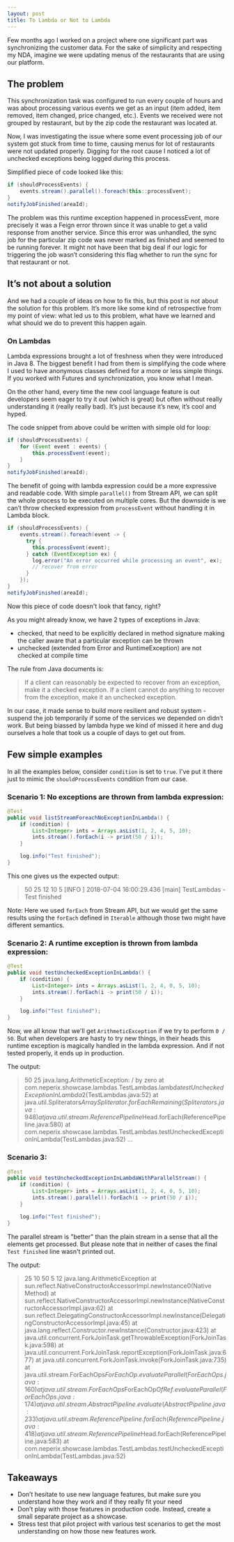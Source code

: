 ```yaml
---
layout: post
title: To Lambda or Not to Lambda
---
```


Few months ago I worked on a project where one significant part was synchronizing the customer data. For the sake of simplicity and respecting my NDA, imagine we were updating menus of the restaurants that are using our platform.

## The problem

This synchronization task was configured to run every couple of hours and was about processing various events we get as an input (item added, item removed, item changed, price changed, etc.). Events we received were not grouped by restaurant, but by the zip code the restaurant was located at.

Now, I was investigating the issue where some event processing job of our system got stuck from time to time, causing menus for lot of restaurants were not updated properly. Digging for the root cause I noticed a lot of unchecked exceptions being logged during this process.

Simplified piece of code looked like this:
``` Java
if (shouldProcessEvents) {
    events.stream().parallel().foreach(this::processEvent);
}
notifyJobFinished(areaId);
```

The problem was this runtime exception happened in processEvent, more precisely it was a Feign error thrown since it was unable to get a valid response from another service. Since this error was unhandled, the sync job for the particular zip code was never marked as finished and seemed to be running forever. It might not have been that big deal if our logic for triggering the job wasn’t considering this flag whether to run the sync for that restaurant or not.

## It’s not about a solution

And we had a couple of ideas on how to fix this, but this post is not about the solution for this problem. It’s more like some kind of retrospective from my point of view: what led us to this problem, what have we learned and what should we do to prevent this happen again.

### On Lambdas

Lambda expressions brought a lot of freshness when they were introduced in Java 8. The biggest benefit I had from them is simplifying the code where I used to have anonymous classes defined for a more or less simple things. If you worked with Futures and synchronization, you know what I mean.

On the other hand, every time the new cool language feature is out developers seem eager to try it out (which is great) but often without really understanding it (really really bad). It’s just because it’s new, it’s cool and hyped.

The code snippet from above could be written with simple old for loop:
``` Java
if (shouldProcessEvents) {
    for (Event event : events) {
        this.processEvent(event);
    }
}
notifyJobFinished(areaId);
```

The benefit of going with lambda expression could be a more expressive and readable code. With simple `parallel()` from Stream API, we can split the whole process to be executed on multiple cores. But the downside is we can’t throw checked expression from `processEvent` without handling it in Lambda block.

``` Java
if (shouldProcessEvents) {
    events.stream().foreach(event -> {
      try {
        this.processEvent(event);
      } catch (EventException ex) {
        log.error("An error occurred while processing an event", ex);
        // recover from error
      }
    });
}
notifyJobFinished(areaId);
```
Now this piece of code doesn't look that fancy, right?

As you might already know, we have 2 types of exceptions in Java:
- checked, that need to be explicitly declared in method signature making the caller aware that a particular exception can be thrown
- unchecked (extended from Error and RuntimeException) are not checked at compile time

The rule from Java documents is:
> If a client can reasonably be expected to recover from an exception, make it a checked exception. If a client cannot do anything to recover from the exception, make it an unchecked exception.

In our case, it made sense to build more resilient and robust system - suspend the job temporarily if some of the services we depended on didn’t work. But being biassed by lambda hype we kind of missed it here and dug ourselves a hole that took us a couple of days to get out from.

## Few simple examples

In all the examples below, consider `condition` is set to `true`. I've put it there just to mimic the `shouldProcessEvents` condition from our case.

### Scenario 1: No exceptions are thrown from lambda expression:

``` Java
@Test
public void listStreamForeachNoExceptionInLambda() {
    if (condition) {
        List<Integer> ints = Arrays.asList(1, 2, 4, 5, 10);
        ints.stream().forEach(i -> print(50 / i));
    }

    log.info("Test finished");
}
```

This one gives us the expected output:
> 50
25
12
10
5
[INFO ] 2018-07-04 16:00:29.436 [main] TestLambdas - Test finished

Note: Here we used `forEach` from Stream API, but we would get the same results using the `forEach` defined in `Iterable` although those two might have different semantics.

### Scenario 2: A runtime exception is thrown from lambda expression:

``` Java
@Test
public void testUncheckedExceptionInLambda() {
    if (condition) {
        List<Integer> ints = Arrays.asList(1, 2, 4, 0, 5, 10);
        ints.stream().forEach(i -> print(50 / i));
    }

    log.info("Test finished");
}
```

Now, we all know that we'll get `ArithmeticException` if we try to perform `0 / 50`. But when developers are hasty to try new things, in their heads this runtime exception is magically handled in the lambda expression. And if not tested properly, it ends up in production.

The output:
> 50
25
java.lang.ArithmeticException: / by zero
at com.neperix.showcase.lambdas.TestLambdas.lambda$testUncheckedExceptionInLambda$2(TestLambdas.java:52)
	at java.util.Spliterators$ArraySpliterator.forEachRemaining(Spliterators.java:948)
	at java.util.stream.ReferencePipeline$Head.forEach(ReferencePipeline.java:580)
	at com.neperix.showcase.lambdas.TestLambdas.testUncheckedExceptionInLambda(TestLambdas.java:52)
	...

### Scenario 3:

``` Java
@Test
public void testUncheckedExceptionInLambdaWithParallelStream() {
    if (condition) {
        List<Integer> ints = Arrays.asList(1, 2, 4, 0, 5, 10);
        ints.stream().parallel().forEach(i -> print(50 / i));
    }

    log.info("Test finished");
}
```
The parallel stream is "better" than the plain stream in a sense that all the elements get processed. But please note that in neither of cases the final `Test finished` line wasn't printed out.

The output:
>25
10
50
5
12
java.lang.ArithmeticException
	at sun.reflect.NativeConstructorAccessorImpl.newInstance0(Native Method)
	at sun.reflect.NativeConstructorAccessorImpl.newInstance(NativeConstructorAccessorImpl.java:62)
	at sun.reflect.DelegatingConstructorAccessorImpl.newInstance(DelegatingConstructorAccessorImpl.java:45)
	at java.lang.reflect.Constructor.newInstance(Constructor.java:423)
	at java.util.concurrent.ForkJoinTask.getThrowableException(ForkJoinTask.java:598)
	at java.util.concurrent.ForkJoinTask.reportException(ForkJoinTask.java:677)
	at java.util.concurrent.ForkJoinTask.invoke(ForkJoinTask.java:735)
	at java.util.stream.ForEachOps$ForEachOp.evaluateParallel(ForEachOps.java:160)
	at java.util.stream.ForEachOps$ForEachOp$OfRef.evaluateParallel(ForEachOps.java:174)
	at java.util.stream.AbstractPipeline.evaluate(AbstractPipeline.java:233)
	at java.util.stream.ReferencePipeline.forEach(ReferencePipeline.java:418)
	at java.util.stream.ReferencePipeline$Head.forEach(ReferencePipeline.java:583)
	at com.neperix.showcase.lambdas.TestLambdas.testUncheckedExceptionInLambda(TestLambdas.java:52)

## Takeaways
- Don’t hesitate to use new language features, but make sure you understand how they work and if they really fit your need
- Don’t play with those features in production code. Instead, create a small separate project as a showcase.
- Stress test that pilot project with various test scenarios to get the most understanding on how those new features work.
